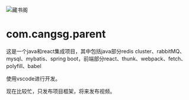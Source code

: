 ![藏书阁](https://github.com/KeithWang1986/com.cangsg.web/blob/master/src/main/resources/static/favicon.ico)
# com.cangsg.parent
这是一个java和react集成项目，其中包括java部分redis cluster、rabbitMQ、mysql、mybatis、spring boot，前端部分react、thunk、webpack、fetch、polyfill、babel

使用vscode进行开发。

现在比较忙，只发布项目框架，将来发布视频。